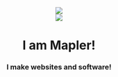 <div align="center">
<img align="center" src="https://komarev.com/ghpvc/?username=maplerxyz&color=e22319" /><br>
<img align="center" src="https://discord.c99.nl/widget/theme-3/666731058649366556.png" /><br>
</div>
<div align="center">
<h1>I am <strong>Mapler!</strong></h1>
<h3>I make websites and software!<h3>
</div>
